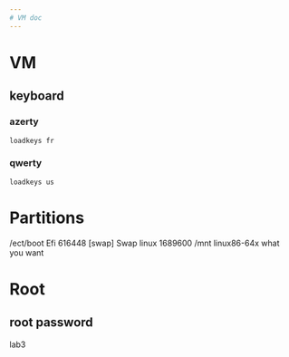 ```yaml
---
# VM doc
---
```


# VM

## keyboard

### azerty

```
loadkeys fr
```

### qwerty

```
loadkeys us
```

# Partitions

/ect/boot Efi 616448
\[swap\] Swap linux 1689600
/mnt linux86-64x what you want

# Root

## root password

lab3
